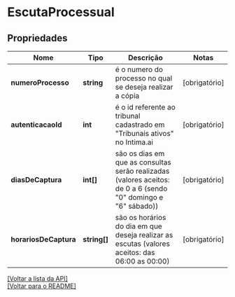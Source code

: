 # EscutaProcessual

## Propriedades
Nome | Tipo | Descrição | Notas
------------ | ------------- | ------------- | -------------
**numeroProcesso** | **string** | é o numero do processo no qual se deseja realizar a cópia | [obrigatório] 
**autenticacaoId** | **int** | é o id referente ao tribunal cadastrado em "Tribunais ativos" no Intima.ai | [obrigatório] 
**diasDeCaptura** | **int[]** | são os dias em que as consultas serão realizadas (valores aceitos: de 0 a 6 (sendo "0" domingo e "6" sábado)) | [obrigatório]
**horariosDeCaptura** | **string[]** | são os horários do dia em que deseja realizar as escutas (valores aceitos: das 06:00 as 00:00) | [obrigatório] 

[[Voltar a lista da API]](../../../README.md#Documentação-para-os-Endpoints-da-API)    
[[Voltar para o README]](../../../README.md#Intima.ai---SDK-PHP)
